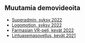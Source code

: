 ## Muutamia demovideoita

- [Superadmin, syksy 2022]([https://www.youtube.com/watch?v=468MQ3-3-qw](https://www.youtube.com/watch?v=KxC5wu00eLY&ab_channel=JuanCovarrubias))
- [Logomotion, syksy 2022](https://www.youtube.com/watch?v=468MQ3-3-qw)
- [Farmasian VR-peli, kevät 2022](https://youtu.be/pQND6_6zA-k)
- [Lintuasemasovellus, kevät 2021](https://youtu.be/Pvl-Dhjz0dk)
